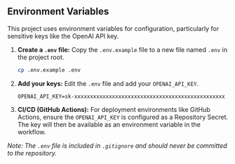 
## Environment Variables

This project uses environment variables for configuration, particularly for sensitive keys like the OpenAI API key.

1.  **Create a `.env` file:** Copy the `.env.example` file to a new file named `.env` in the project root.
    ```bash
    cp .env.example .env
    ```
2.  **Add your keys:** Edit the `.env` file and add your `OPENAI_API_KEY`.
    ```
    OPENAI_API_KEY=sk-xxxxxxxxxxxxxxxxxxxxxxxxxxxxxxxxxxxxxxxxxxxxxxxx
    ```
3.  **CI/CD (GitHub Actions):** For deployment environments like GitHub Actions, ensure the `OPENAI_API_KEY` is configured as a Repository Secret. The key will then be available as an environment variable in the workflow.

*Note: The `.env` file is included in `.gitignore` and should never be committed to the repository.*

